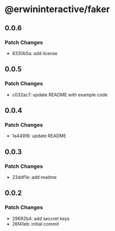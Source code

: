 # @erwininteractive/faker

## 0.0.6

### Patch Changes

- 8330b5a: add license

## 0.0.5

### Patch Changes

- c032ac7: update README with example code

## 0.0.4

### Patch Changes

- 1a44916: update README

## 0.0.3

### Patch Changes

- 23ddf1e: add readme

## 0.0.2

### Patch Changes

- 29692b4: add seccret keys
- 26f41eb: initial commit
